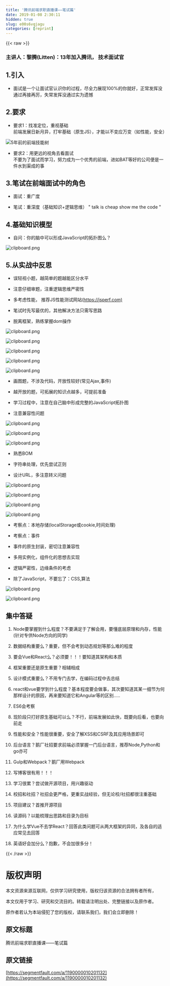 ```yaml
---
title: '腾讯前端求职直播课——笔试篇' 
date: 2019-01-08 2:30:11
hidden: true
slug: e00s6vqjagu
categories: [reprint]
---
```


{{< raw >}}

                    
<h3 id="articleHeader0">主讲人：黎腾(Litten)：13年加入腾讯，  技术面试官</h3>
<h2 id="articleHeader1">1.引入</h2>
<ul><li><p>面试是一个让面试官认识你的过程，尽全力展现100%的你就好，正常发挥没通过再接再厉，失常发挥没通过实为遗憾</p></li></ul>
<h2 id="articleHeader2">2.要求</h2>
<ul><li><p>要求1：找准定位，重视基础<br>前端发展日新月异，打牢基础（原生JS），才能以不变应万变（如性能，安全）</p></li></ul>
<p><span class="img-wrap"><img data-src="/img/bVQXHJ?w=732&amp;h=457" src="https://static.alili.tech/img/bVQXHJ?w=732&amp;h=457" alt="5年前的前端技能树" title="5年前的前端技能树" style="cursor: pointer; display: inline;"></span></p>
<ul><li><p>要求2：用更远的视角去看面试<br>不要为了面试而学习，努力成为一个优秀的前端，进如BAT等好的公司便是一件水到渠成的事</p></li></ul>
<h2 id="articleHeader3">3.笔试在前端面试中的角色</h2>
<ul>
<li><p>面试：重广度</p></li>
<li><p>笔试：重深度（基础知识+逻辑思维） " talk is cheap show me the code "</p></li>
</ul>
<h2 id="articleHeader4">4.基础知识模型</h2>
<ul><li><p>自问：你的脑中可以形成JavaScript的拓扑图么？</p></li></ul>
<p><span class="img-wrap"><img data-src="/img/bVQXNy?w=871&amp;h=447" src="https://static.alili.tech/img/bVQXNy?w=871&amp;h=447" alt="clipboard.png" title="clipboard.png" style="cursor: pointer; display: inline;"></span></p>
<h2 id="articleHeader5">5.从实战中反思</h2>
<ul>
<li><p>误轻视小题，越简单的题越能区分水平</p></li>
<li><p>注意仔细审题，注重逻辑思维严密性</p></li>
<li><p>多考虑性能， 推荐JS性能测试网站(<a href="https://jsperf.com)" rel="nofollow noreferrer" target="_blank">https://jsperf.com)</a></p></li>
<li><p>笔试时先写最优的，其他解决方法只需写思路</p></li>
<li><p>脱离框架，熟练掌握dom操作</p></li>
</ul>
<p><span class="img-wrap"><img data-src="/img/bVQXOr?w=635&amp;h=437" src="https://static.alili.tech/img/bVQXOr?w=635&amp;h=437" alt="clipboard.png" title="clipboard.png" style="cursor: pointer; display: inline;"></span></p>
<p><span class="img-wrap"><img data-src="/img/bVQXOA?w=669&amp;h=446" src="https://static.alili.tech/img/bVQXOA?w=669&amp;h=446" alt="clipboard.png" title="clipboard.png" style="cursor: pointer; display: inline;"></span></p>
<p><span class="img-wrap"><img data-src="/img/bVQXON?w=662&amp;h=447" src="https://static.alili.tech/img/bVQXON?w=662&amp;h=447" alt="clipboard.png" title="clipboard.png" style="cursor: pointer; display: inline;"></span></p>
<p><span class="img-wrap"><img data-src="/img/bVQXPo?w=994&amp;h=443" src="https://static.alili.tech/img/bVQXPo?w=994&amp;h=443" alt="clipboard.png" title="clipboard.png" style="cursor: pointer;"></span></p>
<p><span class="img-wrap"><img data-src="/img/bVQXPA?w=740&amp;h=451" src="https://static.alili.tech/img/bVQXPA?w=740&amp;h=451" alt="clipboard.png" title="clipboard.png" style="cursor: pointer;"></span></p>
<ul>
<li><p>画图题，不涉及代码，开放性较好(常见Ajax,事件)</p></li>
<li><p>越开放的题，可拓展的知识点越多，可提前准备</p></li>
<li><p>学习过程中，注意在自己脑中形成完整的JavaScript拓扑图</p></li>
<li><p>注意兼容性问题</p></li>
</ul>
<p><span class="img-wrap"><img data-src="/img/bVQXRO?w=391&amp;h=93" src="https://static.alili.tech/img/bVQXRO?w=391&amp;h=93" alt="clipboard.png" title="clipboard.png" style="cursor: pointer; display: inline;"></span></p>
<p><span class="img-wrap"><img data-src="/img/bVQXSx?w=583&amp;h=523" src="https://static.alili.tech/img/bVQXSx?w=583&amp;h=523" alt="clipboard.png" title="clipboard.png" style="cursor: pointer; display: inline;"></span></p>
<p><span class="img-wrap"><img data-src="/img/bVQXS7?w=822&amp;h=391" src="https://static.alili.tech/img/bVQXS7?w=822&amp;h=391" alt="clipboard.png" title="clipboard.png" style="cursor: pointer; display: inline;"></span></p>
<ul>
<li><p>熟悉BOM</p></li>
<li><p>字符串处理，优先尝试正则</p></li>
<li><p>设计URL，多注意转义问题</p></li>
</ul>
<p><span class="img-wrap"><img data-src="/img/bVQXTP?w=846&amp;h=262" src="https://static.alili.tech/img/bVQXTP?w=846&amp;h=262" alt="clipboard.png" title="clipboard.png" style="cursor: pointer; display: inline;"></span></p>
<p><span class="img-wrap"><img data-src="/img/bVQXT7?w=649&amp;h=542" src="https://static.alili.tech/img/bVQXT7?w=649&amp;h=542" alt="clipboard.png" title="clipboard.png" style="cursor: pointer; display: inline;"></span></p>
<p><span class="img-wrap"><img data-src="/img/bVQXUm?w=845&amp;h=528" src="https://static.alili.tech/img/bVQXUm?w=845&amp;h=528" alt="clipboard.png" title="clipboard.png" style="cursor: pointer; display: inline;"></span></p>
<p><span class="img-wrap"><img data-src="/img/bVQXU5?w=844&amp;h=481" src="https://static.alili.tech/img/bVQXU5?w=844&amp;h=481" alt="clipboard.png" title="clipboard.png" style="cursor: pointer;"></span></p>
<ul>
<li><p>考察点：本地存储(localStorage或cookie,时间处理)</p></li>
<li><p>考察点：事件</p></li>
<li><p>事件的原生封装，密切注意兼容性</p></li>
<li><p>多用实例化，组件化的思想去实现</p></li>
<li><p>逻辑严密性，边缘条件的考虑</p></li>
<li><p>除了JavaScript，不要忘了：CSS,算法</p></li>
</ul>
<p><span class="img-wrap"><img data-src="/img/bVQXWO?w=709&amp;h=452" src="https://static.alili.tech/img/bVQXWO?w=709&amp;h=452" alt="clipboard.png" title="clipboard.png" style="cursor: pointer;"></span></p>
<p><span class="img-wrap"><img data-src="/img/bVQXW5?w=418&amp;h=177" src="https://static.alili.tech/img/bVQXW5?w=418&amp;h=177" alt="clipboard.png" title="clipboard.png" style="cursor: pointer;"></span></p>
<h2 id="articleHeader6">集中答疑</h2>
<ol>
<li><p>Node要掌握到什么程度？不要满足于了解会用，要懂底层原理和内存，性能(针对专供Node方向的同学)</p></li>
<li><p>数据结构重要么？重要，但不会考到动态规划等那么难的程度</p></li>
<li><p>要会Vue和React么？必须要！！！要知道其架构和本质</p></li>
<li><p>框架重要还是原生重要？相辅相成</p></li>
<li><p>设计模式重要么？不用专门去学，在编码过程中去总结</p></li>
<li><p>react和vue要学到什么程度？基本程度要会做事，其次要知道其某一细节为何那样设计的原因，再来要知道它和Angular等的区别.....</p></li>
<li><p>ES6会考察</p></li>
<li><p>现阶段只打好原生基础可以么？不行，前端发展如此快，既要向后看，也要向前走</p></li>
<li><p>性能和安全？性能很重要，安全了解XSS和CSRF及其应用场景即可</p></li>
<li><p>后台语言？鹅厂社招要求前端必须掌握一门后台语言，推荐Node,Python和go亦可</p></li>
<li><p>Gulp和Webpack？鹅厂用Webpack</p></li>
<li><p>写博客很有用！！！</p></li>
<li><p>学习很累？尝试做开源项目，用兴趣驱动</p></li>
<li><p>校招和社招？社招会更严格，更重实战经验，但无论校/社招都很注重基础</p></li>
<li><p>项目建议？首推开源项目</p></li>
<li><p>读源码？以能梳理出思路和目录为目标</p></li>
<li><p>为什么学Vue不去学React？回答此类问题可从两大框架的异同，及各自的适应常见去回答</p></li>
<li><p>英语好会加分么？抱歉，不会加很多分！</p></li>
</ol>

                
{{< /raw >}}

# 版权声明
本文资源来源互联网，仅供学习研究使用，版权归该资源的合法拥有者所有，

本文仅用于学习、研究和交流目的。转载请注明出处、完整链接以及原作者。

原作者若认为本站侵犯了您的版权，请联系我们，我们会立即删除！

## 原文标题
腾讯前端求职直播课——笔试篇

## 原文链接
[https://segmentfault.com/a/1190000010201132](https://segmentfault.com/a/1190000010201132)

